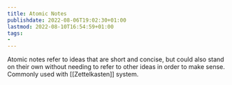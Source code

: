 ```yaml
---
title: Atomic Notes
publishdate: 2022-08-06T19:02:30+01:00
lastmod: 2022-08-10T16:54:59+01:00
tags: 
- 
---
```










Atomic notes refer to ideas that are short and concise, but could also stand on their own without needing to refer to other ideas in order to make sense. Commonly used with [[Zettelkasten]] system.



